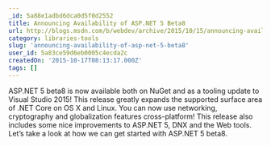 ```yaml
---
_id: 5a88e1adbd6dca0d5f0d2552
title: Announcing Availability of ASP.NET 5 Beta8
url: http://blogs.msdn.com/b/webdev/archive/2015/10/15/announcing-availability-of-asp-net-5-beta8.aspx
category: libraries-tools
slug: 'announcing-availability-of-asp-net-5-beta8'
user_id: 5a83ce59d6eb0005c4ecda2c
createdOn: '2015-10-17T08:13:17.000Z'
tags: []
---
```


ASP.NET 5 beta8 is now available both on NuGet and as a tooling update to Visual Studio 2015! This release greatly expands the supported surface area of .NET Core on OS X and Linux. You can now use networking, cryptography and globalization features cross-platform! This release also includes some nice improvements to ASP.NET 5, DNX and the Web tools. Let’s take a look at how we can get started with ASP.NET 5 beta8.
